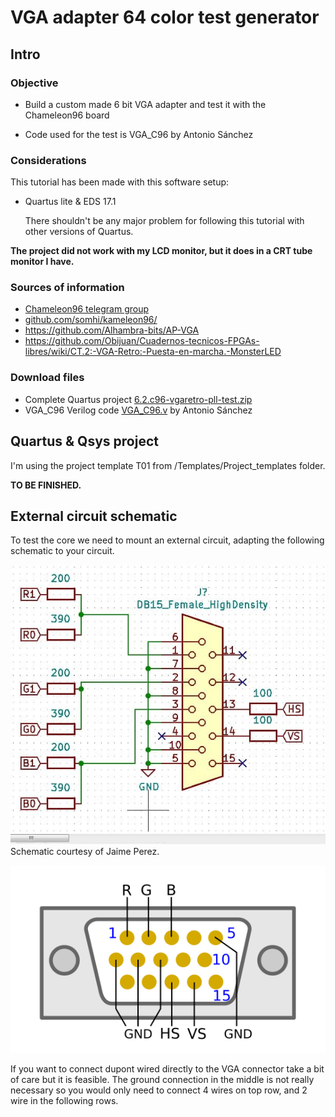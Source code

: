 # VGA adapter 64 color test generator

Intro
-----

### Objective

* Build a custom made 6 bit VGA adapter and test it with the Chameleon96 board
  
* Code used for the test is VGA_C96 by Antonio Sánchez


### Considerations
This tutorial has been made with this software setup:

* Quartus lite & EDS 17.1

  There shouldn't be any major problem for following this tutorial with other versions of Quartus.

**The project did not work with my LCD monitor, but it does in a CRT tube monitor I have.** 

### Sources of information

* [Chameleon96 telegram group](https://t.me/Chameleon96)
* [github.com/somhi/kameleon96/](https://github.com/somhi/kameleon96)
* https://github.com/Alhambra-bits/AP-VGA
* https://github.com/Obijuan/Cuadernos-tecnicos-FPGAs-libres/wiki/CT.2:-VGA-Retro:-Puesta-en-marcha.-MonsterLED


### Download files

* Complete Quartus project [6.2.c96-vgaretro-pll-test.zip](./6.2.c96-vgaretro-pll-test.zip)  
* VGA_C96 Verilog code [VGA_C96.v](./VGA_C96.v) by Antonio Sánchez



Quartus & Qsys project
--------------------

I'm using the project template T01 from /Templates/Project_templates folder.



**TO BE FINISHED.**



External circuit schematic
--------------------------

To test the core we need to mount an external circuit, adapting the following schematic to your circuit. 

![](./schematic.jpg)
Schematic courtesy of Jaime Perez. 

![](./vga-03.png)

If you want to connect dupont wired directly to the VGA connector take a bit of care but it is feasible. The ground connection in the middle is not really necessary so you would only need to connect 4 wires on top row, and 2 wire in the following rows.


